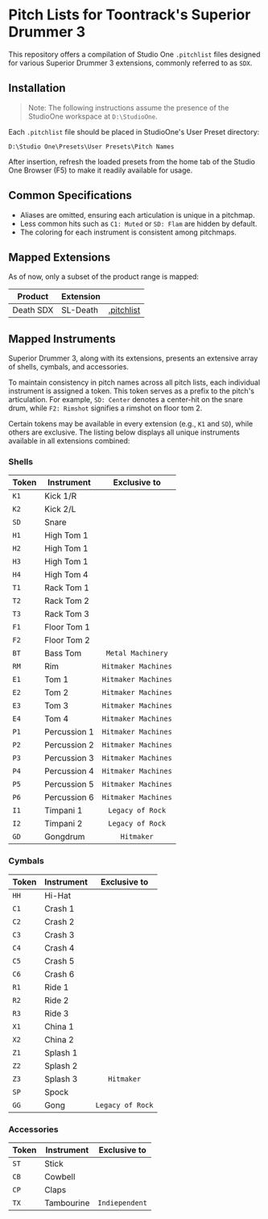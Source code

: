 # Pitch Lists for Toontrack's Superior Drummer 3

This repository offers a compilation of Studio One `.pitchlist` files designed for various Superior Drummer 3
extensions, commonly referred to as `SDX`.

## Installation

> Note: The following instructions assume the presence of the StudioOne workspace at `D:\StudioOne`.

Each `.pitchlist` file should be placed in StudioOne's User Preset directory:

`D:\Studio One\Presets\User Presets\Pitch Names`

After insertion, refresh the loaded presets from the home tab of the Studio One Browser (F5) to make it readily
available for usage.

## Common Specifications

- Aliases are omitted, ensuring each articulation is unique in a pitchmap.
- Less common hits such as `C1: Muted` or `SD: Flam` are hidden by default.
- The coloring for each instrument is consistent among pitchmaps.

## Mapped Extensions

As of now, only a subset of the product range is mapped:

| Product   | Extension |                                              |
|-----------|-----------|----------------------------------------------|
| Death SDX | SL-Death  | [.pitchlist](Pitchlists/Death.SDX.pitchlist) |

## Mapped Instruments

Superior Drummer 3, along with its extensions, presents an extensive array of shells, cymbals, and accessories.

To maintain consistency in pitch names across all pitch lists, each individual instrument is assigned a token. This
token serves as a prefix to the pitch's articulation. For example, `SD: Center` denotes a center-hit on the snare drum,
while `F2: Rimshot` signifies a rimshot on floor tom 2.

Certain tokens may be available in every extension (e.g., `K1` and `SD`), while others are exclusive. The listing below
displays all unique instruments available in all extensions combined:

### Shells

| Token | Instrument   |    Exclusive to     |
|-------|--------------|:-------------------:|
| `K1`  | Kick 1/R     |                     |
| `K2`  | Kick 2/L     |                     |
| `SD`  | Snare        |                     |
| `H1`  | High Tom 1   |                     |
| `H2`  | High Tom 1   |                     |
| `H3`  | High Tom 1   |                     |
| `H4`  | High Tom 4   |                     |
| `T1`  | Rack Tom 1   |                     |
| `T2`  | Rack Tom 2   |                     |
| `T3`  | Rack Tom 3   |                     |
| `F1`  | Floor Tom 1  |                     |
| `F2`  | Floor Tom 2  |                     |
| `BT`  | Bass Tom     |  `Metal Machinery`  |
| `RM`  | Rim          | `Hitmaker Machines` |
| `E1`  | Tom 1        | `Hitmaker Machines` |
| `E2`  | Tom 2        | `Hitmaker Machines` |
| `E3`  | Tom 3        | `Hitmaker Machines` |
| `E4`  | Tom 4        | `Hitmaker Machines` |
| `P1`  | Percussion 1 | `Hitmaker Machines` |
| `P2`  | Percussion 2 | `Hitmaker Machines` |
| `P3`  | Percussion 3 | `Hitmaker Machines` |
| `P4`  | Percussion 4 | `Hitmaker Machines` |
| `P5`  | Percussion 5 | `Hitmaker Machines` |
| `P6`  | Percussion 6 | `Hitmaker Machines` |
| `I1`  | Timpani 1    |  `Legacy of Rock`   |
| `I2`  | Timpani 2    |  `Legacy of Rock`   |
| `GD`  | Gongdrum     |     `Hitmaker`      |

### Cymbals

| Token | Instrument |   Exclusive to   |
|-------|------------|:----------------:|
| `HH`  | Hi-Hat     |                  |
| `C1`  | Crash 1    |                  |
| `C2`  | Crash 2    |                  |
| `C3`  | Crash 3    |                  |
| `C4`  | Crash 4    |                  |
| `C5`  | Crash 5    |                  |
| `C6`  | Crash 6    |                  |
| `R1`  | Ride 1     |                  |
| `R2`  | Ride 2     |                  |
| `R3`  | Ride 3     |                  |
| `X1`  | China 1    |                  |
| `X2`  | China 2    |                  |
| `Z1`  | Splash 1   |                  |
| `Z2`  | Splash 2   |                  |
| `Z3`  | Splash 3   |    `Hitmaker`    |
| `SP`  | Spock      |                  |
| `GG`  | Gong       | `Legacy of Rock` |

### Accessories

| Token | Instrument |  Exclusive to  |
|-------|------------|:--------------:|
| `ST`  | Stick      |                |
| `CB`  | Cowbell    |                |
| `CP`  | Claps      |                |
| `TX`  | Tambourine | `Indiependent` |